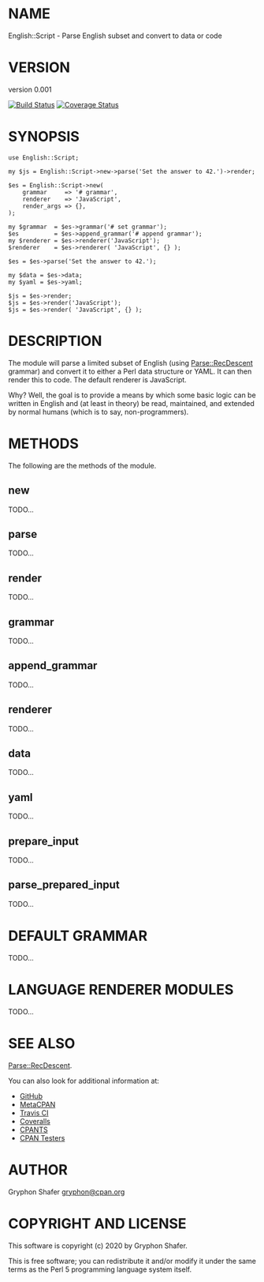 # NAME

English::Script - Parse English subset and convert to data or code

# VERSION

version 0.001

[![Build Status](https://travis-ci.org/gryphonshafer/English-Script.svg)](https://travis-ci.org/gryphonshafer/English-Script)
[![Coverage Status](https://coveralls.io/repos/gryphonshafer/English-Script/badge.png)](https://coveralls.io/r/gryphonshafer/English-Script)

# SYNOPSIS

    use English::Script;

    my $js = English::Script->new->parse('Set the answer to 42.')->render;

    $es = English::Script->new(
        grammar     => '# grammar',
        renderer    => 'JavaScript',
        render_args => {},
    );

    my $grammar  = $es->grammar('# set grammar');
    $es          = $es->append_grammar('# append grammar');
    my $renderer = $es->renderer('JavaScript');
    $renderer    = $es->renderer( 'JavaScript', {} );

    $es = $es->parse('Set the answer to 42.');

    my $data = $es->data;
    my $yaml = $es->yaml;

    $js = $es->render;
    $js = $es->render('JavaScript');
    $js = $es->render( 'JavaScript', {} );

# DESCRIPTION

The module will parse a limited subset of English (using [Parse::RecDescent](https://metacpan.org/pod/Parse%3A%3ARecDescent)
grammar) and convert it to either a Perl data structure or YAML. It can then
render this to code. The default renderer is JavaScript.

Why? Well, the goal is to provide a means by which some basic logic can be
written in English and (at least in theory) be read, maintained, and extended
by normal humans (which is to say, non-programmers).

# METHODS

The following are the methods of the module.

## new

TODO...

## parse

TODO...

## render

TODO...

## grammar

TODO...

## append\_grammar

TODO...

## renderer

TODO...

## data

TODO...

## yaml

TODO...

## prepare\_input

TODO...

## parse\_prepared\_input

TODO...

# DEFAULT GRAMMAR

TODO...

# LANGUAGE RENDERER MODULES

TODO...

# SEE ALSO

[Parse::RecDescent](https://metacpan.org/pod/Parse%3A%3ARecDescent).

You can also look for additional information at:

- [GitHub](https://github.com/gryphonshafer/English-Script)
- [MetaCPAN](https://metacpan.org/pod/English::Script)
- [Travis CI](https://travis-ci.org/gryphonshafer/English-Script)
- [Coveralls](https://coveralls.io/r/gryphonshafer/English-Script)
- [CPANTS](http://cpants.cpanauthors.org/dist/English-Script)
- [CPAN Testers](http://www.cpantesters.org/distro/D/English-Script.html)

# AUTHOR

Gryphon Shafer <gryphon@cpan.org>

# COPYRIGHT AND LICENSE

This software is copyright (c) 2020 by Gryphon Shafer.

This is free software; you can redistribute it and/or modify it under
the same terms as the Perl 5 programming language system itself.
